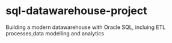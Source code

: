 # sql-datawarehouse-project
Building a modern datawarehouse with Oracle SQL, incluing ETL processes,data modelling and analytics
